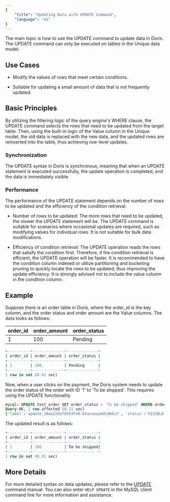 ```yaml
---
{
    "title": "Updating Data with UPDATE Command",
    "language": "en"
}
---
```


<!-- 
Licensed to the Apache Software Foundation (ASF) under one
or more contributor license agreements.  See the NOTICE file
distributed with this work for additional information
regarding copyright ownership.  The ASF licenses this file
to you under the Apache License, Version 2.0 (the
"License"); you may not use this file except in compliance
with the License.  You may obtain a copy of the License at

  http://www.apache.org/licenses/LICENSE-2.0

Unless required by applicable law or agreed to in writing,
software distributed under the License is distributed on an
"AS IS" BASIS, WITHOUT WARRANTIES OR CONDITIONS OF ANY
KIND, either express or implied.  See the License for the
specific language governing permissions and limitations
under the License.
-->

The main topic is how to use the UPDATE command to update data in Doris. The UPDATE command can only be executed on tables in the Unique data model.

## Use Cases

- Modify the values of rows that meet certain conditions.

- Suitable for updating a small amount of data that is not frequently updated.

## Basic Principles

By utilizing the filtering logic of the query engine's WHERE clause, the UPDATE command selects the rows that need to be updated from the target table. Then, using the built-in logic of the Value column in the Unique model, the old data is replaced with the new data, and the updated rows are reinserted into the table, thus achieving row-level updates.

### Synchronization

The UPDATE syntax in Doris is synchronous, meaning that when an UPDATE statement is executed successfully, the update operation is completed, and the data is immediately visible.

### Performance

The performance of the UPDATE statement depends on the number of rows to be updated and the efficiency of the condition retrieval.

- Number of rows to be updated: The more rows that need to be updated, the slower the UPDATE statement will be. The UPDATE command is suitable for scenarios where occasional updates are required, such as modifying values for individual rows. It is not suitable for bulk data modifications.

- Efficiency of condition retrieval: The UPDATE operation reads the rows that satisfy the condition first. Therefore, if the condition retrieval is efficient, the UPDATE operation will be faster. It is recommended to have the condition column indexed or utilize partitioning and bucketing pruning to quickly locate the rows to be updated, thus improving the update efficiency. It is strongly advised not to include the value column in the condition column.

## Example

Suppose there is an order table in Doris, where the order_id is the key column, and the order status and order amount are the Value columns. The data looks as follows:

| order_id | order_amount | order_status |
| -------- | ------------ | ------------ |
| 1        | 100          | Pending      |

```sql
+----------+--------------+--------------+
| order_id | order_amount | order_status |
+----------+--------------+--------------+
| 1        | 100          | Pending      |
+----------+--------------+--------------+
1 row in set (0.01 sec)
```

Now, when a user clicks on the payment, the Doris system needs to update the order status of the order with ID '1' to 'To be shipped'. This requires using the UPDATE functionality.

```sql
mysql> UPDATE test_order SET order_status = 'To be shipped' WHERE order_id = 1;
Query OK, 1 row affected (0.11 sec)
{'label':'update_20ae22daf0354fe0-b5aceeaaddc666c5', 'status':'VISIBLE', 'txnId':'33', 'queryId':'20ae22daf0354fe0-b5aceeaaddc666c5'}
```

The updated result is as follows:

```sql
+----------+--------------+--------------+
| order_id | order_amount | order_status |
+----------+--------------+--------------+
| 1        | 100          | To be shipped|
+----------+--------------+--------------+
1 row in set (0.01 sec)
```

## More Details

For more detailed syntax on data updates, please refer to the [UPDATE](../../sql-manual/sql-statements/data-modification/DML/UPDATE) command manual. You can also enter `HELP UPDATE` in the MySQL client command line for more information and assistance.